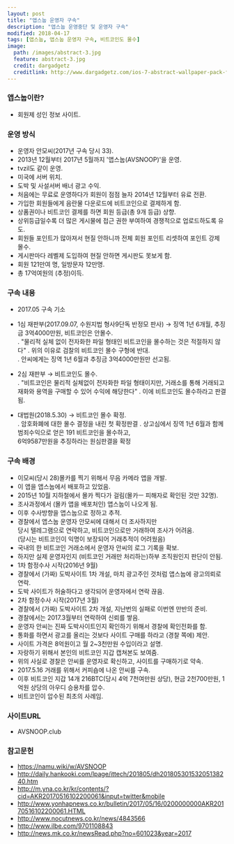 ```yaml
---
layout: post
title: "앱스눕 운영자 구속"
description: "앱스눕 운영중단 및 운영자 구속"
modified: 2018-04-17
tags: [앱스눕, 앱스눕 운영자 구속, 비트코인도 몰수]
image:
  path: /images/abstract-3.jpg
  feature: abstract-3.jpg
  credit: dargadgetz
  creditlink: http://www.dargadgetz.com/ios-7-abstract-wallpaper-pack-for-iphone-5-and-ipod-touch-retina/
---
```

### 앱스눕이란?
  - 회원제 성인 정보 사이트.    

### 운영 방식
  - 운영자 안모씨(2017년 구속 당시 33).  
  - 2013년 12월부터 2017년 5월까지 '앱스눕(AVSNOOP)'을 운영.  
  - tvzil도 같이 운영.  
  - 미국에 서버 위치.  
  - 도박 및 사설서버 배너 광고 수익.  
  - 처음에는 무료로 운영하다가 회원이 점점 늘자 2014년 12월부터 유료 전환.   
  - 가입한 회원들에게 음란물 다운로드에 비트코인으로 결제하게 함.  
  - 상품권이나 비트코인 결제를 하면 회원 등급(총 9개 등급) 상향.   
  - 상위등급일수록 더 많은 게시물에 접근 권한 부여하여 경쟁적으로 업로드하도록 유도.    
  - 회원들 포인트가 많아져서 현질 안하니까 전체 회원 포인트 리셋하여 포인트 강제 몰수.  
  - 게시판마다 레벨제 도입하여 현질 안하면 게시판도 못보게 함.  
  - 회원 121만여 명, 일방문자 12만명.  
  - 총 17억여원의 (추정)이득.  

### 구속 내용
  - 2017.05 구속 기소
  - 1심 재판부(2017.09.07, 수원지법 형사9단독 반정모 판사) → 징역 1년 6개월, 추징금 3억4000만원, 비트코인은 안몰수.  
    . "물리적 실체 없이 전자화한 파일 형태인 비트코인을 몰수하는 것은 적절하지 않다"
    . 위의 이유로 검찰의 비트코인 몰수 구형에 반대.  
    . 안씨에게는 징역 1년 6월과 추징금 3억4000만원만 선고됨.   

  - 2심 재판부 → 비트코인도 몰수.  
    . "비트코인은 물리적 실체없이 전자화한 파일 형태이지만,
       거래소를 통해 거래되고 재화와 용역을 구매할 수 있어 수익에 해당한다"
    . 이에 비트코인도 몰수하라고 판결됨.  

  - 대법원(2018.5.30) → 비트코인 몰수 확정.     
    . 암호화폐에 대한 몰수 결정을 내린 첫 확정판결
    . 상고심에서 징역 1년 6월과 함께 범죄수익으로 얻은 191 비트코인을 몰수하고,   
      6억9587만원을 추징하라는 원심판결을 확정    

### 구속 배경
  - 이모씨(당시 28)몰카를 찍기 위해서 무음 카메라 앱을 개발.  
  - 이 앱을 앱스눕에서 배포하고 있었음.  
  - 2015년 10월 지하철에서 몰카 찍다가 걸림(몰카ㅡ 피해자로 확인된 것만 32명).  
  - 조사과정에서 (몰카 앱을 배포처인) 앱스눕이 나오게 됨.   
  - 이후 수사방향을 앱스눕으로 정하고 추적.  
  - 경찰에서 앱스눕 운영자 안모씨에 대해서 더 조사하지만   
    당시 텔레그램으로 연락하고, 비트코인으로만 거래하여 조사가 어려움.  
    (당시는 비트코인이 익명이 보장되어 거래추적이 어려웠음)  
  - 국내의 한 비트코인 거래소에서 운영자 안씨의 로그 기록을 확보.  
  - 하지만 실제 운영자인지 (비트코인 거래만 처리하는)하부 조직원인지 판단이 안됨.  
  - 1차 함정수사 시작(2016년 9월)
  - 경찰에서 (가짜) 도박사이트 1차 개설, 마치 광고주인 것처럼 앱스눕에 광고의뢰로 연락.  
  - 도박 사이트가 허술하다고 생각되어 운영자에서 연락 끊음.  
  - 2차 함정수사 시작(2017년 3월)
  - 경찰에서 (가짜) 도박사이트 2차 개설, 지난번의 실패로 이번엔 만반의 준비.    
  - 경찰에서는 2017.3월부터 연락하여 신뢰를 쌓음.  
  - 운영자 안씨는 진짜 도박사이트인지 확인하기 위해서 경찰에 확인전화를 함.  
  - 통화를 하면서 광고를 올리는 것보다 사이트 구매를 하라고 (경찰 쪽에) 제안.  
  - 사이트 가격은 8억원이고 월 2~3천만원 수입이라고 설명.  
  - 자랑하기 위해서 본인의 비트코인 지갑 캡쳐본도 보여줌.     
  - 위의 사실로 경찰은 안씨를 운영자로 확신하고, 사이트를 구매하기로 약속.     
  - 2017.5.16 거래를 위해서 커피숍에 나온 안씨를 구속.  
  - 이후 비트코인 지갑 14개 216BTC(당시 4억 7천여만원 상당), 현금 2천700만원, 1억원 상당의 아우디 승용차를 압수.
  - 비트코인이 압수된 최초의 사례임.  

### 사이트URL
  - AVSNOOP.club

### 참고문헌
  - https://namu.wiki/w/AVSNOOP  
  - http://daily.hankooki.com/lpage/ittech/201805/dh20180530153205138240.htm
  - http://m.yna.co.kr/kr/contents/?cid=AKR20170516102200061&input=twitter&mobile
  - http://www.yonhapnews.co.kr/bulletin/2017/05/16/0200000000AKR20170516102200061.HTML
  - http://www.nocutnews.co.kr/news/4843566  
  - http://www.ilbe.com/9701108843
  - http://news.mk.co.kr/newsRead.php?no=601023&year=2017  
